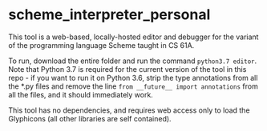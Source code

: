 # scheme_interpreter_personal
This tool is a web-based, locally-hosted editor and debugger for the variant of the programming language Scheme taught in CS 61A.

To run, download the entire folder and run the command `python3.7 editor`. Note that Python 3.7 is required for the current version of the tool in this repo - if you want to run it on Python 3.6, strip the type annotations from all the *.py files and remove the line `from __future__ import annotations` from all the files, and it should immediately work.

This tool has no dependencies, and requires web access only to load the Glyphicons (all other libraries are self contained).
